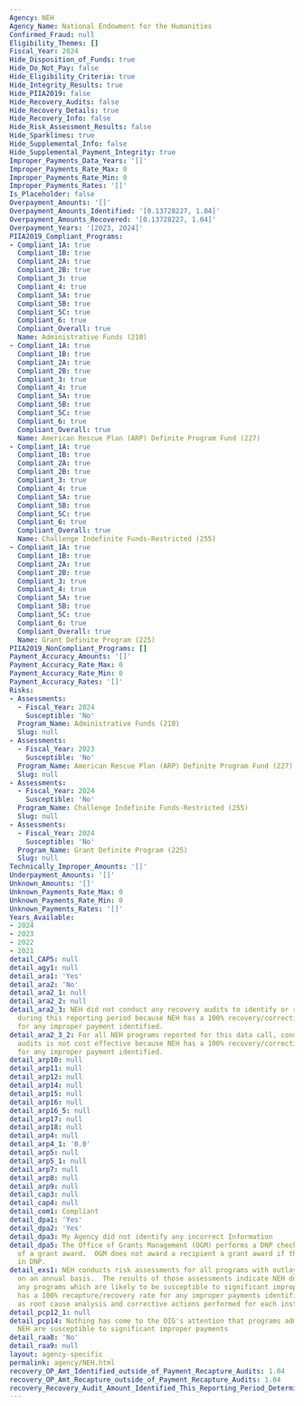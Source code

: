 ```yaml
---
Agency: NEH
Agency_Name: National Endowment for the Humanities
Confirmed_Fraud: null
Eligibility_Themes: []
Fiscal_Year: 2024
Hide_Disposition_of_Funds: true
Hide_Do_Not_Pay: false
Hide_Eligibility_Criteria: true
Hide_Integrity_Results: true
Hide_PIIA2019: false
Hide_Recovery_Audits: false
Hide_Recovery_Details: true
Hide_Recovery_Info: false
Hide_Risk_Assessment_Results: false
Hide_Sparklines: true
Hide_Supplemental_Info: false
Hide_Supplemental_Payment_Integrity: true
Improper_Payments_Data_Years: '[]'
Improper_Payments_Rate_Max: 0
Improper_Payments_Rate_Min: 0
Improper_Payments_Rates: '[]'
Is_Placeholder: false
Overpayment_Amounts: '[]'
Overpayment_Amounts_Identified: '[0.13728227, 1.04]'
Overpayment_Amounts_Recovered: '[0.13728227, 1.04]'
Overpayment_Years: '[2023, 2024]'
PIIA2019_Compliant_Programs:
- Compliant_1A: true
  Compliant_1B: true
  Compliant_2A: true
  Compliant_2B: true
  Compliant_3: true
  Compliant_4: true
  Compliant_5A: true
  Compliant_5B: true
  Compliant_5C: true
  Compliant_6: true
  Compliant_Overall: true
  Name: Administrative Funds (210)
- Compliant_1A: true
  Compliant_1B: true
  Compliant_2A: true
  Compliant_2B: true
  Compliant_3: true
  Compliant_4: true
  Compliant_5A: true
  Compliant_5B: true
  Compliant_5C: true
  Compliant_6: true
  Compliant_Overall: true
  Name: American Rescue Plan (ARP) Definite Program Fund (227)
- Compliant_1A: true
  Compliant_1B: true
  Compliant_2A: true
  Compliant_2B: true
  Compliant_3: true
  Compliant_4: true
  Compliant_5A: true
  Compliant_5B: true
  Compliant_5C: true
  Compliant_6: true
  Compliant_Overall: true
  Name: Challenge Indefinite Funds-Restricted (255)
- Compliant_1A: true
  Compliant_1B: true
  Compliant_2A: true
  Compliant_2B: true
  Compliant_3: true
  Compliant_4: true
  Compliant_5A: true
  Compliant_5B: true
  Compliant_5C: true
  Compliant_6: true
  Compliant_Overall: true
  Name: Grant Definite Program (225)
PIIA2019_NonCompliant_Programs: []
Payment_Accuracy_Amounts: '[]'
Payment_Accuracy_Rate_Max: 0
Payment_Accuracy_Rate_Min: 0
Payment_Accuracy_Rates: '[]'
Risks:
- Assessments:
  - Fiscal_Year: 2024
    Susceptible: 'No'
  Program_Name: Administrative Funds (210)
  Slug: null
- Assessments:
  - Fiscal_Year: 2023
    Susceptible: 'No'
  Program_Name: American Rescue Plan (ARP) Definite Program Fund (227)
  Slug: null
- Assessments:
  - Fiscal_Year: 2024
    Susceptible: 'No'
  Program_Name: Challenge Indefinite Funds-Restricted (255)
  Slug: null
- Assessments:
  - Fiscal_Year: 2024
    Susceptible: 'No'
  Program_Name: Grant Definite Program (225)
  Slug: null
Technically_Improper_Amounts: '[]'
Underpayment_Amounts: '[]'
Unknown_Amounts: '[]'
Unknown_Payments_Rate_Max: 0
Unknown_Payments_Rate_Min: 0
Unknown_Payments_Rates: '[]'
Years_Available:
- 2024
- 2023
- 2022
- 2021
detail_CAP5: null
detail_agy1: null
detail_ara1: 'Yes'
detail_ara2: 'No'
detail_ara2_1: null
detail_ara2_2: null
detail_ara2_3: NEH did not conduct any recovery audits to identify or recover overpayments
  during this reporting period because NEH has a 100% recovery/correction rate policy
  for any improper payment identified.
detail_ara2_3_2: For all NEH programs reported for this data call, conducting recovery
  audits is not cost effective because NEH has a 100% recovery/correction rate policy
  for any improper payment identified.
detail_arp10: null
detail_arp11: null
detail_arp12: null
detail_arp14: null
detail_arp15: null
detail_arp16: null
detail_arp16_5: null
detail_arp17: null
detail_arp18: null
detail_arp4: null
detail_arp4_1: '0.0'
detail_arp5: null
detail_arp5_1: null
detail_arp7: null
detail_arp8: null
detail_arp9: null
detail_cap3: null
detail_cap4: null
detail_com1: Compliant
detail_dpa1: 'Yes'
detail_dpa2: 'Yes'
detail_dpa3: My Agency did not identify any incorrect Information
detail_dpa5: The Office of Grants Management (OGM) performs a DNP check prior to issuance
  of a grant award.  OGM does not award a recipient a grant award if there is a flag
  in DNP.
detail_exs1: NEH conducts risk assessments for all programs with outlays over $10M
  on an annual basis.  The results of those assessments indicate NEH does not have
  any programs which are likely to be susceptible to significant improper payments.  NEH
  has a 100% recapture/recovery rate for any improper payments identified as well
  as root cause analysis and corrective actions performed for each instance.
detail_pcp12_1: null
detail_pcp14: Nothing has come to the OIG's attention that programs administered by
  NEH are susceptible to significant improper payments
detail_raa8: 'No'
detail_raa9: null
layout: agency-specific
permalink: agency/NEH.html
recovery_OP_Amt_Identified_outside_of_Payment_Recapture_Audits: 1.04
recovery_OP_Amt_Recapture_outside_of_Payment_Recapture_Audits: 1.04
recovery_Recovery_Audit_Amount_Identified_This_Reporting_Period_Determined_Not_Collectable_Rate: 0.0
---
```

